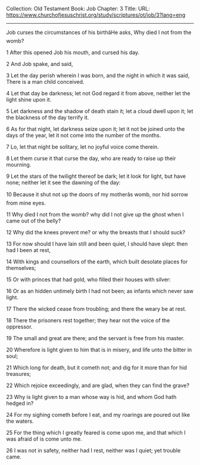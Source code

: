 Collection: Old Testament
Book: Job
Chapter: 3
Title: 
URL: https://www.churchofjesuschrist.org/study/scriptures/ot/job/3?lang=eng

---

Job curses the circumstances of his birthâHe asks, Why died I not from the womb?

1 After this opened Job his mouth, and cursed his day.

2 And Job spake, and said,

3 Let the day perish wherein I was born, and the night in which it was said, There is a man child conceived.

4 Let that day be darkness; let not God regard it from above, neither let the light shine upon it.

5 Let darkness and the shadow of death stain it; let a cloud dwell upon it; let the blackness of the day terrify it.

6 As for that night, let darkness seize upon it; let it not be joined unto the days of the year, let it not come into the number of the months.

7 Lo, let that night be solitary, let no joyful voice come therein.

8 Let them curse it that curse the day, who are ready to raise up their mourning.

9 Let the stars of the twilight thereof be dark; let it look for light, but have none; neither let it see the dawning of the day:

10 Because it shut not up the doors of my motherâs womb, nor hid sorrow from mine eyes.

11 Why died I not from the womb? why did I not give up the ghost when I came out of the belly?

12 Why did the knees prevent me? or why the breasts that I should suck?

13 For now should I have lain still and been quiet, I should have slept: then had I been at rest,

14 With kings and counsellors of the earth, which built desolate places for themselves;

15 Or with princes that had gold, who filled their houses with silver:

16 Or as an hidden untimely birth I had not been; as infants which never saw light.

17 There the wicked cease from troubling; and there the weary be at rest.

18 There the prisoners rest together; they hear not the voice of the oppressor.

19 The small and great are there; and the servant is free from his master.

20 Wherefore is light given to him that is in misery, and life unto the bitter in soul;

21 Which long for death, but it cometh not; and dig for it more than for hid treasures;

22 Which rejoice exceedingly, and are glad, when they can find the grave?

23 Why is light given to a man whose way is hid, and whom God hath hedged in?

24 For my sighing cometh before I eat, and my roarings are poured out like the waters.

25 For the thing which I greatly feared is come upon me, and that which I was afraid of is come unto me.

26 I was not in safety, neither had I rest, neither was I quiet; yet trouble came.

